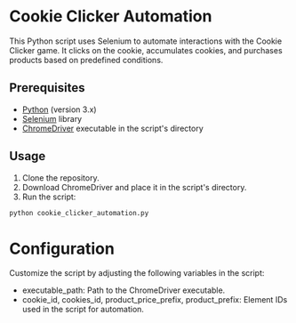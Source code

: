 # Cookie Clicker Automation

This Python script uses Selenium to automate interactions with the Cookie Clicker game. It clicks on the cookie, accumulates cookies, and purchases products based on predefined conditions.

## Prerequisites

- [Python](https://www.python.org/downloads/) (version 3.x)
- [Selenium](https://pypi.org/project/selenium/) library
- [ChromeDriver](https://sites.google.com/chromium.org/driver/) executable in the script's directory

## Usage

1. Clone the repository.
2. Download ChromeDriver and place it in the script's directory.
3. Run the script:

```bash
python cookie_clicker_automation.py
```
# Configuration
Customize the script by adjusting the following variables in the script:

- executable_path: Path to the ChromeDriver executable.
- cookie_id, cookies_id, product_price_prefix, product_prefix: Element IDs used in the script for automation.
